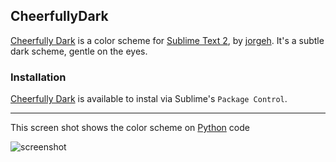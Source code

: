 ## CheerfullyDark

[Cheerfully Dark](http://github.com/jorgehatccrma/CheerfullyDark) is a color scheme for [Sublime Text 2](http://www.sublimetext.com/2), by [jorgeh](https://github.com/jorgehatccrma). It's a subtle dark scheme, gentle on the eyes.


### Installation

[Cheerfully Dark](http://github.com/jorgehatccrma/CheerfullyDark) is available to instal via Sublime's `Package Control`.

---

This screen shot shows the color scheme on [Python](http://python.org) code

![screenshot](https://raw.github.com/jorgehatccrma/CheerfullyDark/master/screenshot.png)
